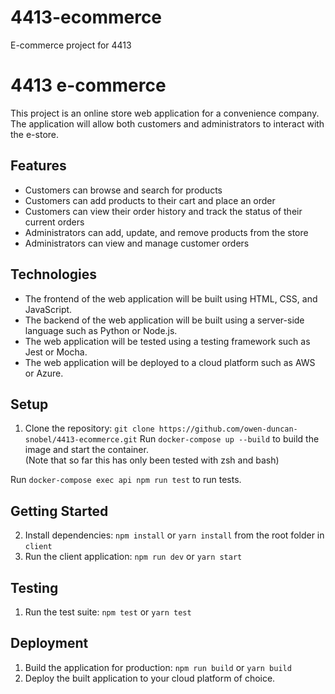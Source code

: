 # 4413-ecommerce
E-commerce project for 4413 


# 4413 e-commerce

This project is an online store web application for a convenience company. The application will allow both customers and administrators to interact with the e-store.

## Features

- Customers can browse and search for products
- Customers can add products to their cart and place an order
- Customers can view their order history and track the status of their current orders
- Administrators can add, update, and remove products from the store
- Administrators can view and manage customer orders

## Technologies

- The frontend of the web application will be built using HTML, CSS, and JavaScript.
- The backend of the web application will be built using a server-side language such as Python or Node.js.
- The web application will be tested using a testing framework such as Jest or Mocha.
- The web application will be deployed to a cloud platform such as AWS or Azure.

## Setup

1. Clone the repository: `git clone https://github.com/owen-duncan-snobel/4413-ecommerce.git`
Run `docker-compose up --build` to build the image and start the container.  
(Note that so far this has only been tested with zsh and bash)

Run `docker-compose exec api npm run test` to run tests.

## Getting Started


2. Install dependencies: `npm install` or `yarn install` from the root folder in `client`
3. Run the client application: `npm run dev` or `yarn start`

## Testing

1. Run the test suite: `npm test` or `yarn test`

## Deployment

1. Build the application for production: `npm run build` or `yarn build`
2. Deploy the built application to your cloud platform of choice.
